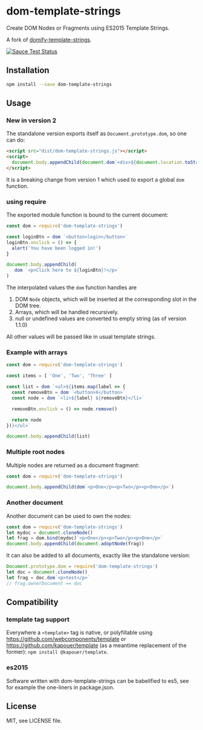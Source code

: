 # dom-template-strings

Create DOM Nodes or Fragments using ES2015 Template Strings.

A fork of [domify-template-strings](https://github.com/Loilo/domify-template-strings).

[![Sauce Test Status](https://saucelabs.com/browser-matrix/kapouer+dom-template-strings.svg)](https://saucelabs.com/u/kapouer+dom-template-strings)


## Installation
```bash
npm install --save dom-template-strings
```

## Usage

### New in version 2
The standalone version exports itself as `Document.prototype.dom`, so one can do:
```html
<script src="dist/dom-template-strings.js"></script>
<script>
  document.body.appendChild(document.dom`<div>${document.location.toString()}</div>`)
</script>
```
It is a breaking change from version 1 which used to export a global `dom` function.


### using require

The exported module function is bound to the current document:
```javascript
const dom = require('dom-template-strings')

const loginBtn = dom `<button>login</button>`
loginBtn.onclick = () => {
  alert('You have been logged in!')
}

document.body.appendChild(
   dom `<p>Click here to ${loginBtn}!</p>`
)
```

The interpolated values the `dom` function handles are

1. DOM `Node` objects, which will be inserted at the corresponding slot in the DOM tree.
2. Arrays, which will be handled recursively.
3. null or undefined values are converted to empty string (as of version 1.1.0)

All other values will be passed like in usual template strings.


### Example with arrays

```javascript
const dom = require('dom-template-strings')

const items = [ 'One', 'Two', 'Three' ]

const list = dom `<ul>${items.map(label => {
  const removeBtn = dom `<button>X</button>`
  const node = dom `<li>${label} ${removeBtn}</li>`

  removeBtn.onclick = () => node.remove()

  return node
})}</ul>`

document.body.appendChild(list)
```


### Multiple root nodes

Multiple nodes are returned as a document fragment:

```javascript
const dom = require('dom-template-strings')

document.body.appendChild(dom`<p>One</p><p>Two</p><p>One</p>`)
```

### Another document

Another document can be used to own the nodes:

```javascript
const dom = require('dom-template-strings')
let mydoc = document.cloneNode()
let frag = dom.bind(mydoc)`<p>One</p><p>Two</p><p>One</p>`
document.body.appendChild(document.adoptNode(frag))
```

It can also be added to all documents, exactly like the standalone version:

```javascript
Document.prototype.dom = require('dom-template-strings')
let doc = document.cloneNode()
let frag = doc.dom`<p>test</p>`
// frag.ownerDocument == doc
```


## Compatibility

### template tag support

Everywhere a `<template>` tag is native, or polyfillable using
https://github.com/webcomponents/template
or
https://github.com/kapouer/template (as a meantime replacement of the former):
`npm install @kapouer/template`.

### es2015

Software written with dom-template-strings can be babelified to es5, see for
example the one-liners in package.json.


## License

MIT, see LICENSE file.

